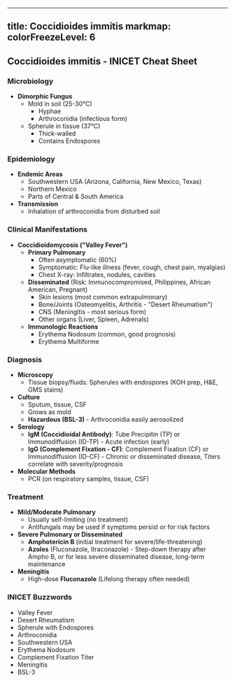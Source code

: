 
---
title: Coccidioides immitis
markmap:
  colorFreezeLevel: 6
---

## Coccidioides immitis - INICET Cheat Sheet

### Microbiology
-   **Dimorphic Fungus**
    -   Mold in soil (25-30°C)
        -   Hyphae
        -   Arthroconidia (infectious form)
    -   Spherule in tissue (37°C)
        -   Thick-walled
        -   Contains Endospores
### Epidemiology
-   **Endemic Areas**
    -   Southwestern USA (Arizona, California, New Mexico, Texas)
    -   Northern Mexico
    -   Parts of Central & South America
-   **Transmission**
    -   Inhalation of arthroconidia from disturbed soil
### Clinical Manifestations
-   **Coccidioidomycosis ("Valley Fever")**
    -   **Primary Pulmonary**
        -   Often asymptomatic (60%)
        -   Symptomatic: Flu-like illness (fever, cough, chest pain, myalgias)
        -   Chest X-ray: Infiltrates, nodules, cavities
    -   **Disseminated** (Risk: Immunocompromised, Philippines, African American, Pregnant)
        -   Skin lesions (most common extrapulmonary)
        -   Bone/Joints (Osteomyelitis, Arthritis - "Desert Rheumatism")
        -   CNS (Meningitis - most serious form)
        -   Other organs (Liver, Spleen, Adrenals)
    -   **Immunologic Reactions**
        -   Erythema Nodosum (common, good prognosis)
        -   Erythema Multiforme
### Diagnosis
-   **Microscopy**
    -   Tissue biopsy/fluids: Spherules with endospores (KOH prep, H&E, GMS stains)
-   **Culture**
    -   Sputum, tissue, CSF
    -   Grows as mold
    -   **Hazardous (BSL-3)** - Arthroconidia easily aerosolized
-   **Serology**
    -   **IgM (Coccidioidal Antibody)**: Tube Precipitin (TP) or Immunodiffusion (ID-TP) - Acute infection (early)
    -   **IgG (Complement Fixation - CF)**: Complement Fixation (CF) or Immunodiffusion (ID-CF) - Chronic or disseminated disease, Titers correlate with severity/prognosis
-   **Molecular Methods**
    -   PCR (on respiratory samples, tissue, CSF)
### Treatment
-   **Mild/Moderate Pulmonary**
    -   Usually self-limiting (no treatment)
    -   Antifungals may be used if symptoms persist or for risk factors
-   **Severe Pulmonary or Disseminated**
    -   **Amphotericin B** (initial treatment for severe/life-threatening)
    -   **Azoles** (Fluconazole, Itraconazole) - Step-down therapy after Ampho B, or for less severe disseminated disease, long-term maintenance
-   **Meningitis**
    -   High-dose **Fluconazole** (Lifelong therapy often needed)
### INICET Buzzwords
-   Valley Fever
-   Desert Rheumatism
-   Spherule with Endospores
-   Arthroconidia
-   Southwestern USA
-   Erythema Nodosum
-   Complement Fixation Titer
-   Meningitis
-   BSL-3
